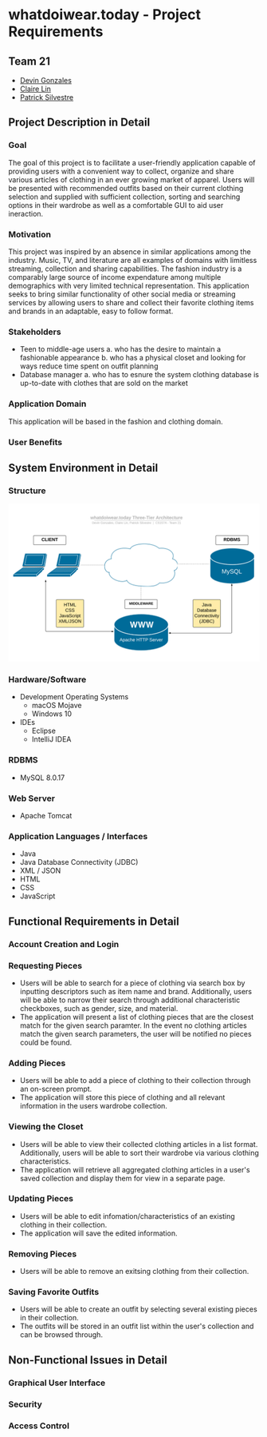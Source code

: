 # whatdoiwear.today - Project Requirements
## Team 21
* [Devin Gonzales](https://github.com/DJGonzales96)
* [Claire Lin](https://github.com/clairelin23)
* [Patrick Silvestre](https://github.com/pjsilvestre)

## Project Description in Detail
### Goal
The goal of this project is to facilitate a user-friendly application capable of providing users with a convenient way to collect, organize and share various articles of clothing in an ever growing market of apparel. Users will be presented with recommended outfits based on their current clothing selection and supplied with sufficient collection, sorting and searching options in their wardrobe as well as a comfortable GUI to aid user ineraction.

### Motivation
This project was inspired by an absence in similar applications among the industry. Music, TV, and literature are all examples of domains with limitless streaming, collection and sharing capabilities. The fashion industry is a comparably large source of income expendature among multiple demographics with very limited technical representation. This application seeks to bring similar functionality of other social media or streaming services by allowing users to share and collect their favorite clothing items and brands in an adaptable, easy to follow format.

### Stakeholders
* Teen to middle-age users
   a. who has the desire to maintain a fashionable appearance
   b. who has a physical closet and looking for ways reduce time spent on outfit planning 
* Database manager 
   a. who has to esnure the system clothing database is up-to-date with clothes that are sold on the market





### Application Domain
This application will be based in the fashion and clothing domain. 

### User Benefits


## System Environment in Detail
### Structure
![Three-tier architecture diagram](./images/three-tier-architecture.png)

### Hardware/Software
* Development Operating Systems
  * macOS Mojave
  * Windows 10
* IDEs
  * Eclipse
  * IntelliJ IDEA

### RDBMS
* MySQL 8.0.17

### Web Server
* Apache Tomcat

### Application Languages / Interfaces
* Java
* Java Database Connectivity (JDBC)
* XML / JSON
* HTML
* CSS
* JavaScript


## Functional Requirements in Detail
### Account Creation and Login


### Requesting Pieces
* Users will be able to search for a piece of clothing via search box by inputting descriptors such as item name and brand. Additionally, users will be able to narrow their search through additional characteristic checkboxes, such as gender, size, and material.
* The application will present a list of clothing pieces that are the closest match for the given search paramter. In the event no clothing articles match the given search parameters, the user will be notified no pieces could be found.

### Adding Pieces
* Users will be able to add a piece of clothing to their collection through an on-screen prompt.
* The application will store this piece of clothing and all relevant information in the users wardrobe collection.

### Viewing the Closet
* Users will be able to view their collected clothing articles in a list format. Additionally, users will be able to sort their wardrobe via various clothing characteristics. 
* The application will retrieve all aggregated clothing articles in a user's saved collection and display them for view in a separate page. 

### Updating Pieces
* Users will be able to edit infomation/characteristics of an existing clothing in their collection.
* The application will save the edited information.


### Removing Pieces
* Users will be able to remove an exitsing clothing from their collection. 


### Saving Favorite Outfits
* Users will be able to create an outfit by selecting several existing pieces in their collection. 
* The outfits will be stored in an outfit list within the user's collection and can be browsed through. 


## Non-Functional Issues in Detail
### Graphical User Interface


### Security


### Access Control

